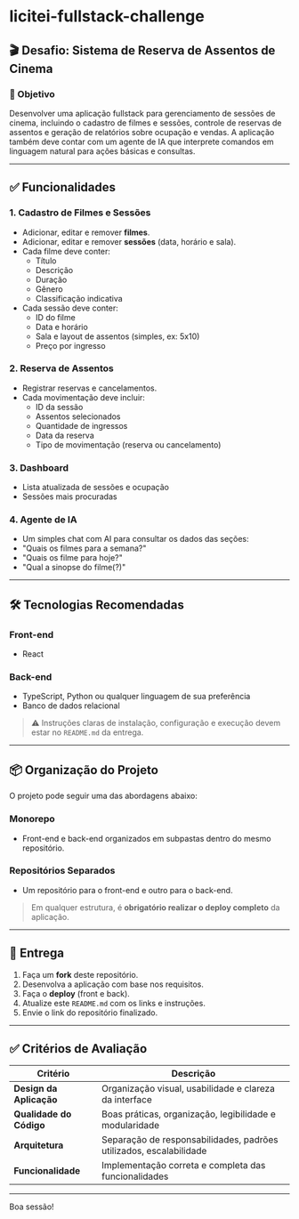 # licitei-fullstack-challenge

## 🎬 Desafio: Sistema de Reserva de Assentos de Cinema

### 🎯 Objetivo

Desenvolver uma aplicação fullstack para gerenciamento de sessões de cinema, incluindo o cadastro de filmes e sessões, controle de reservas de assentos e geração de relatórios sobre ocupação e vendas. A aplicação também deve contar com um agente de IA que interprete comandos em linguagem natural para ações básicas e consultas.

---

## ✅ Funcionalidades

### 1. Cadastro de Filmes e Sessões
- Adicionar, editar e remover **filmes**.
- Adicionar, editar e remover **sessões** (data, horário e sala).
- Cada filme deve conter:
  - Título
  - Descrição
  - Duração
  - Gênero
  - Classificação indicativa
- Cada sessão deve conter:
  - ID do filme
  - Data e horário
  - Sala e layout de assentos (simples, ex: 5x10)
  - Preço por ingresso

### 2. Reserva de Assentos
- Registrar reservas e cancelamentos.
- Cada movimentação deve incluir:
  - ID da sessão
  - Assentos selecionados
  - Quantidade de ingressos
  - Data da reserva
  - Tipo de movimentação (reserva ou cancelamento)

### 3. Dashboard
- Lista atualizada de sessões e ocupação
- Sessões mais procuradas

### 4. Agente de IA
- Um simples chat com AI para consultar os dados das seções:
- "Quais os filmes para a semana?"
- "Quais os filme para hoje?"
- "Qual a sinopse do filme(?)"


---

## 🛠️ Tecnologias Recomendadas

### Front-end
- React

### Back-end
- TypeScript, Python ou qualquer linguagem de sua preferência
- Banco de dados relacional

> ⚠️ Instruções claras de instalação, configuração e execução devem estar no `README.md` da entrega.

---

## 📦 Organização do Projeto

O projeto pode seguir uma das abordagens abaixo:

### Monorepo
- Front-end e back-end organizados em subpastas dentro do mesmo repositório.

### Repositórios Separados
- Um repositório para o front-end e outro para o back-end.

> Em qualquer estrutura, é **obrigatório realizar o deploy completo** da aplicação.

---

## 🚀 Entrega

1. Faça um **fork** deste repositório.
2. Desenvolva a aplicação com base nos requisitos.
3. Faça o **deploy** (front e back).
4. Atualize este `README.md` com os links e instruções.
5. Envie o link do repositório finalizado.

---

## ✅ Critérios de Avaliação

| Critério                | Descrição                                                                 |
|-------------------------|---------------------------------------------------------------------------|
| **Design da Aplicação** | Organização visual, usabilidade e clareza da interface                   |
| **Qualidade do Código** | Boas práticas, organização, legibilidade e modularidade                  |
| **Arquitetura**         | Separação de responsabilidades, padrões utilizados, escalabilidade       |
| **Funcionalidade**      | Implementação correta e completa das funcionalidades                     |
---

Boa sessão!
